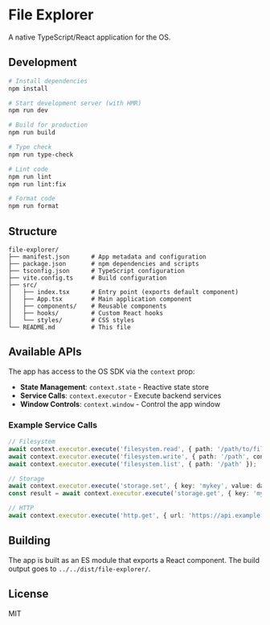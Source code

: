 # File Explorer

A native TypeScript/React application for the OS.

## Development

```bash
# Install dependencies
npm install

# Start development server (with HMR)
npm run dev

# Build for production
npm run build

# Type check
npm run type-check

# Lint code
npm run lint
npm run lint:fix

# Format code
npm run format
```

## Structure

```
file-explorer/
├── manifest.json      # App metadata and configuration
├── package.json       # npm dependencies and scripts
├── tsconfig.json      # TypeScript configuration
├── vite.config.ts     # Build configuration
├── src/
│   ├── index.tsx      # Entry point (exports default component)
│   ├── App.tsx        # Main application component
│   ├── components/    # Reusable components
│   ├── hooks/         # Custom React hooks
│   └── styles/        # CSS styles
└── README.md          # This file
```

## Available APIs

The app has access to the OS SDK via the `context` prop:

- **State Management**: `context.state` - Reactive state store
- **Service Calls**: `context.executor` - Execute backend services
- **Window Controls**: `context.window` - Control the app window

### Example Service Calls

```typescript
// Filesystem
await context.executor.execute('filesystem.read', { path: '/path/to/file' });
await context.executor.execute('filesystem.write', { path: '/path', content: 'data' });
await context.executor.execute('filesystem.list', { path: '/path' });

// Storage
await context.executor.execute('storage.set', { key: 'mykey', value: data });
const result = await context.executor.execute('storage.get', { key: 'mykey' });

// HTTP
await context.executor.execute('http.get', { url: 'https://api.example.com' });
```

## Building

The app is built as an ES module that exports a React component. The build output goes to `../../dist/file-explorer/`.

## License

MIT
